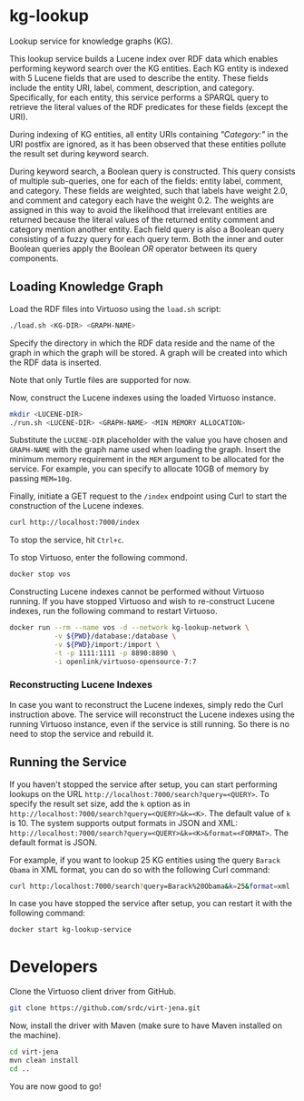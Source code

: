 # kg-lookup
Lookup service for knowledge graphs (KG).

This lookup service builds a Lucene index over RDF data which enables performing keyword search over the KG entities.
Each KG entity is indexed with 5 Lucene fields that are used to describe the entity.
These fields include the entity URI, label, comment, description, and category.
Specifically, for each entity, this service performs a SPARQL query to retrieve the literal values of the RDF predicates for these fields (except the URI).

During indexing of KG entities, all entity URIs containing *"Category:"* in the URI postfix are ignored, as it has been observed that these entities pollute the result set during keyword search.

During keyword search, a Boolean query is constructed.
This query consists of multiple sub-queries, one for each of the fields: entity label, comment, and category.
These fields are weighted, such that labels have weight 2.0, and comment and category each have the weight 0.2.
The weights are assigned in this way to avoid the likelihood that irrelevant entities are returned because the literal values of the returned entity comment and category mention another entity.
Each field query is also a Boolean query consisting of a fuzzy query for each query term.
Both the inner and outer Boolean queries apply the Boolean *OR* operator between its query components.

## Loading Knowledge Graph
Load the RDF files into Virtuoso using the `load.sh` script:

```bash
./load.sh <KG-DIR> <GRAPH-NAME>
```

Specify the directory in which the RDF data reside and the name of the graph in which the graph will be stored.
A graph will be created into which the RDF data is inserted.

Note that only Turtle files are supported for now.

Now, construct the Lucene indexes using the loaded Virtuoso instance.

```bash
mkdir <LUCENE-DIR>
./run.sh <LUCENE-DIR> <GRAPH-NAME> <MIN MEMORY ALLOCATION>
```

Substitute the `LUCENE-DIR` placeholder with the value you have chosen and `GRAPH-NAME` with the graph name used when loading the graph.
Insert the minimum memory requirement in the `MEM` argument to be allocated for the service.
For example, you can specify to allocate 10GB of memory by passing `MEM=10g`.

Finally, initiate a GET request to the `/index` endpoint using Curl to start the construction of the Lucene indexes.

```bash
curl http://localhost:7000/index
```

To stop the service, hit `Ctrl+c`.

To stop Virtuoso, enter the following commond.

```bash
docker stop vos
```

Constructing Lucene indexes cannot be performed without Virtuoso running.
If you have stopped Virtuoso and wish to re-construct Lucene indexes, run the following command to restart Virtuoso.

```bash
docker run --rm --name vos -d --network kg-lookup-network \
           -v ${PWD}/database:/database \
           -v ${PWD}/import:/import \
           -t -p 1111:1111 -p 8890:8890 \
           -i openlink/virtuoso-opensource-7:7
```

### Reconstructing Lucene Indexes
In case you want to reconstruct the Lucene indexes, simply redo the Curl instruction above.
The service will reconstruct the Lucene indexes using the running Virtuoso instance, even if the service is still running.
So there is no need to stop the service and rebuild it.

## Running the Service
If you haven't stopped the service after setup, you can start performing lookups on the URL `http://localhost:7000/search?query=<QUERY>`.
To specify the result set size, add the `k` option as in `http://localhost:7000/search?query=<QUERY>&k=<K>`.
The default value of `k` is 10.
The system supports output formats in JSON and XML: `http://localhost:7000/search?query=<QUERY>&k=<K>&format=<FORMAT>`.
The default format is JSON.

For example, if you want to lookup 25 KG entities using the query `Barack Obama` in XML format, you can do so with the following Curl command:

```bash
curl http:/localhost:7000/search?query=Barack%20Obama&k=25&format=xml
```

In case you have stopped the service after setup, you can restart it with the following command:

```bash
docker start kg-lookup-service
```

# Developers
Clone the Virtuoso client driver from GitHub.

```bash
git clone https://github.com/srdc/virt-jena.git
```

Now, install the driver with Maven (make sure to have Maven installed on the machine).

```bash
cd virt-jena
mvn clean install
cd ..
```

You are now good to go!
